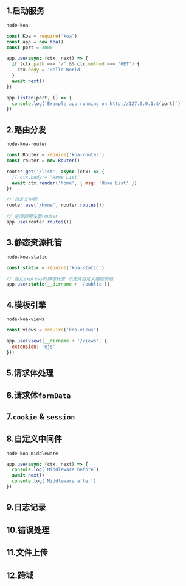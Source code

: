 ## 1.启动服务

`node-koa`

```js
const Koa = require('koa')
const app = new Koa()
const port = 3000

app.use(async (ctx, next) => {
  if (ctx.path === '/' && ctx.method === 'GET') {
    ctx.body = 'Hello World'
  }
  await next()
})

app.listen(port, () => {
  console.log(`Example app running on http://127.0.0.1:${port}`)
})
```

## 2.路由分发

`node-koa-router`

```js
const Router = require('koa-router')
const router = new Router()

router.get('/list', async (ctx) => {
  // ctx.body = 'Home List'
  await ctx.render('home', { msg: 'Home List' })
})

// 自定义前缀
router.use('/home', router.routes())

// 必须调用注册router
app.use(router.routes())
```

## 3.静态资源托管

`node-koa-static`

```js
const static = require('koa-static')

// 相比express的静态托管 不支持自定义路径前缀
app.use(static(__dirname + '/public'))
```

## 4.模板引擎

`node-koa-views`

```js
const views = require('koa-views')

app.use(views(__dirname + '/views', {
  extension: 'ejs'
}))
```

## 5.请求体处理
## 6.请求体`formData`
## 7.`cookie` & `session`
## 8.自定义中间件

`node-koa-middleware`

```js
app.use(async (ctx, next) => {
  console.log(`Middleware before`)
  await next()
  console.log(`Middleware after`)
})
```

## 9.日志记录
## 10.错误处理
## 11.**文件上传**
## 12.跨域